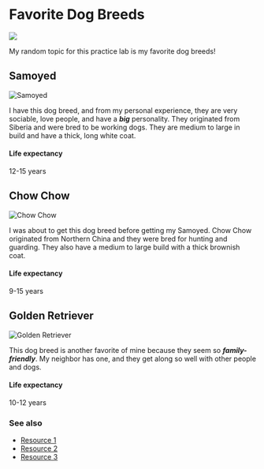 # Favorite Dog Breeds
![](https://www.google.com/url?sa=i&url=https%3A%2F%2Fnews.harvard.edu%2Fgazette%2Fstory%2F2023%2F11%2Fwhat-shapes-your-dogs-personality%2F&psig=AOvVaw2HMx6_EJBatKcEJr_W_pXh&ust=1736980588834000&source=images&cd=vfe&opi=89978449&ved=0CBQQjRxqFwoTCMiL2Imj9ooDFQAAAAAdAAAAABAE)

My random topic for this practice lab is my favorite dog breeds!

## Samoyed
![Samoyed](https://cdn.britannica.com/87/235887-050-3B77621F/Samoyed-dog-mother-with-puppies.jpg)

I have this dog breed, and from my personal experience, they are very sociable, love people, and have a ***big*** personality. They originated from Siberia and were bred to be working dogs. They are medium to large in build and have a thick, long white coat.

#### Life expectancy 
12-15 years

## Chow Chow
![Chow Chow](https://i.ytimg.com/vi/iGUzdwLHSdU/hq720.jpg?sqp=-oaymwEhCK4FEIIDSFryq4qpAxMIARUAAAAAGAElAADIQj0AgKJD&rs=AOn4CLCi-KNGNvjtfrhJ08GLW_W4kOe6aw)

I was about to get this dog breed before getting my Samoyed. Chow Chow originated from Northern China and they were bred for hunting and guarding. They also have a medium to large build with a thick brownish coat.

#### Life expectancy 
9-15 years

## Golden Retriever
![Golden Retriever](https://images.photowall.com/products/57215/golden-retriever-puppy.jpg?h=699&q=85)

This dog breed is another favorite of mine because they seem so ***family-friendly***. My neighbor has one, and they get along so well with other people and dogs. 

#### Life expectancy 
10-12 years

### See also
- [Resource 1](https://en.wikipedia.org/wiki/Samoyed_dog)
- [Resource 2](https://en.wikipedia.org/wiki/Chow_Chow)
- [Resource 3](https://en.wikipedia.org/wiki/Golden_Retriever)

